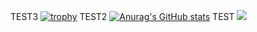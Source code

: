 
TEST3
[![trophy](https://github-profile-trophy.vercel.app/?username=SoapEater&theme=onedark)](https://github.com/ryo-ma/github-profile-trophy)
TEST2
[![Anurag's GitHub stats](https://github-readme-stats.vercel.app/api?username=SoapEater&show_icons=true&theme=dark)](https://github.com/anuraghazra/github-readme-stats)
TEST
![](https://raw.githubusercontent.com/SoapEater/github-stats/master/generated/overview.svg#gh-dark-mode-only)
